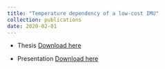 ```yaml
---
title: "Temperature dependency of a low-cost IMU"
collection: publications
date: 2020-02-01
---
```


* Thesis [Download here](https://github.com/dyx1994/Temperature-dependency-of-a-low-cost-IMU/blob/main/Doc/MasterThesis_YONGXU_DUAN.pdf)
  
* Presentation [Download here](https://github.com/dyx1994/Temperature-dependency-of-a-low-cost-IMU/blob/main/Doc/MasterThesis_Duan.pdf)

<object height="1000" width="850" border="0" data="./files/MasterThesis_Duan.pdf" type="application/pdf">
    <embed src="./files/MasterThesis_Duan.pdf" width="850" height="1000">
</object>